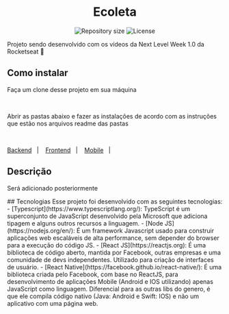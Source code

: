 <h1 align="center">Ecoleta</h1>

<p align="center">
 <img alt="Repository size" src="https://img.shields.io/github/repo-size/luizeduul/Ecoleta">
 <img alt="License" src="https://img.shields.io/badge/license-MIT-brightgreen">
</p>

<p>Projeto sendo desenvolvido com os vídeos da Next Level Week 1.0 da Rocketseat 🚀</p>
      
## Como instalar 
<p>Faça um clone desse projeto em sua máquina</p><br>
<p>Abrir as pastas abaixo e fazer as instalações de acordo com as instruções que estão nos arquivos readme das pastas</p><br>
 <p>
   <a href="https://github.com/luizeduul/Ecoleta/tree/master/backend">Backend</a>&nbsp;&nbsp;&nbsp;|&nbsp;&nbsp;&nbsp;
   <a href="https://github.com/luizeduul/Ecoleta/tree/master/web">Frontend</a>&nbsp;&nbsp;&nbsp;|&nbsp;&nbsp;&nbsp;
   <a href="https://github.com/luizeduul/Ecoleta/tree/master/Ecoleta">Mobile</a>&nbsp;&nbsp;&nbsp;|&nbsp;&nbsp;&nbsp;
 </p>
<h2>Descrição</h2>
  <p>Será adicionado posteriormente </p>
## Tecnologias
 Esse projeto foi desenvolvido com as seguintes tecnologias:
  - [Typescript](https://www.typescriptlang.org/): TypeScript é um superconjunto de JavaScript desenvolvido pela Microsoft que adiciona tipagem e alguns outros recursos a linguagem.
  - [Node JS](https://nodejs.org/en/): É um framework Javascript usado para construir aplicações web escaláveis de alta performance, sem depender do browser para a execução do código JS.
  - [React JS](https://reactjs.org): É uma biblioteca de código aberto, mantida por Facebook, outras empresas e uma comunidade de devs independentes. Utilizado para criação de interfaces de usuário.
  - [React Native](https://facebook.github.io/react-native/): É uma biblioteca criada pelo Facebook, com base no ReactJS, para desenvolvimento de aplicações Mobile (Android e IOS utilizando) apenas JavaScript como linguagem. Diferencial para as outras libs do genero, é que ele compila código nativo (Java: Android e Swift: IOS) e não um aplicativo com uma página web.

